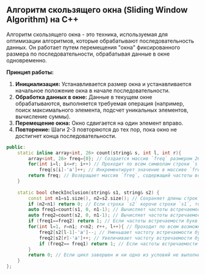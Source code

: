 ## Алгоритм скользящего окна (Sliding Window Algorithm) на C++

Алгоритм скользящего окна - это техника, используемая для оптимизации алгоритмов, которые обрабатывают последовательность данных. Он работает путем перемещения "окна" фиксированного размера по последовательности, обрабатывая данные в окне одновременно. 

**Принцип работы:**

1. **Инициализация:** Устанавливается размер окна и устанавливается начальное положение окна в начале последовательности.
2. **Обработка данных в окне:**  Данные в текущем окне обрабатываются, выполняется требуемая операция (например, поиск максимального элемента, подсчет уникальных элементов, вычисление суммы).
3. **Перемещение окна:** Окно сдвигается на один элемент вправо.
4. **Повторение:** Шаги 2-3 повторяются до тех пор, пока окно не достигнет конца последовательности.

```c++
public:
    static inline array<int, 26> count(string& s, int l, int r){
        array<int, 26> freq={0}; // Создается массив `freq` размером 26, заполненный нулями. Этот массив будет хранить частоты встречаемости букв в строке. 26 = Кол-во букв в англ алфавите.
        for(int i=l; i<=r; i++) // Проходит по всем символам строки `s` в диапазоне от `l` до `r` (включительно).
            freq[s[i]-'a']++; // Инкрементирует значение в массиве `freq` по индексу, соответствующему букве `s[i]`. Например, для буквы 'a' индекс будет 0, для 'b' - 1 и т.д.
        return freq; // Возвращает массив `freq`, содержащий частоты встречаемости букв.
    }
    
    static bool checkInclusion(string& s1, string& s2) {
        const int n1=s1.size(), n2=s2.size(); // Сохраняет длины строк `s1` и `s2` в переменные `n1` и `n2` соответственно.
        if (n2<n1) return 0; // Если строка `s2` короче строки `s1`, то `s1` не может быть подстрокой `s2`, возвращает `false`.
        auto freq1=count(s1, 0, n1-1); // Вычисляет частоты встречаемости букв в строке `s1` с помощью функции `count` и сохраняет результат в `freq1`.
        auto freq2=count(s2, 0, n1-1); // Вычисляет частоты встречаемости букв в строке `s2` с помощью функции `count` и сохраняет результат в `freq2`.
        if (freq1==freq2) return 1; // Если частоты встречаемости букв в `s1` и `s2` совпадают, то `s1` является подстрокой `s2`, возвращает `true`.
        for(int l=1, r=n1; r<n2; r++, l++){ // Проходит по всем возможным подстрокам в `s2`, длина которых равна длине `s1`.
            freq2[s2[l-1]-'a']--; // Уменьшает частоту встречаемости буквы `s2[l-1]` в `freq2`. 
            freq2[s2[r]-'a']++; // Увеличивает частоту встречаемости буквы `s2[r]` в `freq2`. 
            if (freq2== freq1) return 1; // Если частоты встречаемости букв в `freq1` и `freq2` совпадают, то `s1` является подстрокой `s2`, возвращает `true`.
        }
        return 0; // Если цикл завершен и ни одно из условий не выполнилось, то `s1` не является подстрокой `s2`, возвращает `false`.
    }
};
```
